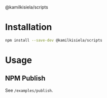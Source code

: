@kamilkisiela/scripts

# Installation

```bash
npm install --save-dev @kamilkisiela/scripts
```

# Usage

## NPM Publish

See `/examples/publish`.

